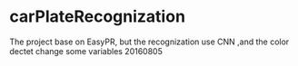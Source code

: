 # carPlateRecognization
The project base on EasyPR, but the recognization use CNN ,and the color dectet change some variables
20160805
